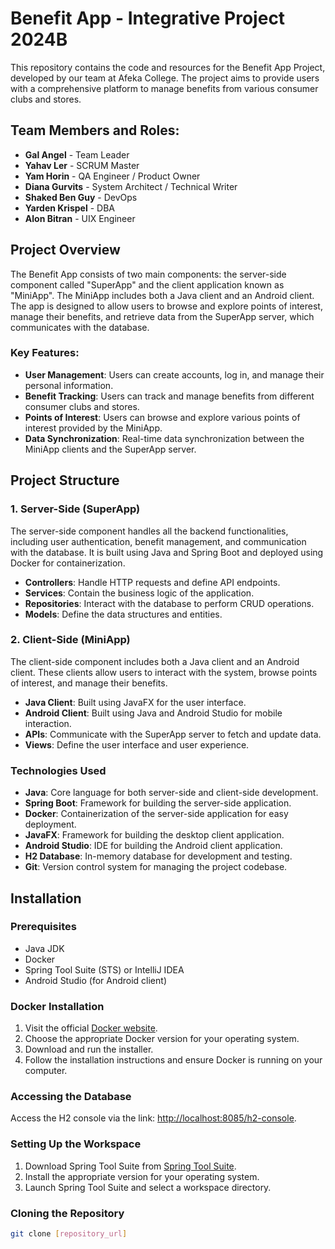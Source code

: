 # Benefit App - Integrative Project 2024B

This repository contains the code and resources for the Benefit App Project, developed by our team at Afeka College.
The project aims to provide users with a comprehensive platform to manage benefits from various consumer clubs and stores.

## Team Members and Roles:
- **Gal Angel** - Team Leader
- **Yahav Ler** - SCRUM Master
- **Yam Horin** - QA Engineer / Product Owner
- **Diana Gurvits** - System Architect / Technical Writer
- **Shaked Ben Guy** - DevOps
- **Yarden Krispel** - DBA
- **Alon Bitran** - UIX Engineer

## Project Overview
The Benefit App consists of two main components: the server-side component called "SuperApp" and the client application known as "MiniApp". The MiniApp includes both a Java client and an Android client. The app is designed to allow users to browse and explore points of interest, manage their benefits, and retrieve data from the SuperApp server, which communicates with the database.

### Key Features:
- **User Management**: Users can create accounts, log in, and manage their personal information.
- **Benefit Tracking**: Users can track and manage benefits from different consumer clubs and stores.
- **Points of Interest**: Users can browse and explore various points of interest provided by the MiniApp.
- **Data Synchronization**: Real-time data synchronization between the MiniApp clients and the SuperApp server.

## Project Structure

### 1. Server-Side (SuperApp)
The server-side component handles all the backend functionalities, including user authentication, benefit management, and communication with the database. It is built using Java and Spring Boot and deployed using Docker for containerization.

- **Controllers**: Handle HTTP requests and define API endpoints.
- **Services**: Contain the business logic of the application.
- **Repositories**: Interact with the database to perform CRUD operations.
- **Models**: Define the data structures and entities.

### 2. Client-Side (MiniApp)
The client-side component includes both a Java client and an Android client. These clients allow users to interact with the system, browse points of interest, and manage their benefits.

- **Java Client**: Built using JavaFX for the user interface.
- **Android Client**: Built using Java and Android Studio for mobile interaction.
- **APIs**: Communicate with the SuperApp server to fetch and update data.
- **Views**: Define the user interface and user experience.

### Technologies Used
- **Java**: Core language for both server-side and client-side development.
- **Spring Boot**: Framework for building the server-side application.
- **Docker**: Containerization of the server-side application for easy deployment.
- **JavaFX**: Framework for building the desktop client application.
- **Android Studio**: IDE for building the Android client application.
- **H2 Database**: In-memory database for development and testing.
- **Git**: Version control system for managing the project codebase.

## Installation

### Prerequisites
- Java JDK
- Docker
- Spring Tool Suite (STS) or IntelliJ IDEA
- Android Studio (for Android client)

### Docker Installation
1. Visit the official [Docker website](https://www.docker.com/).
2. Choose the appropriate Docker version for your operating system.
3. Download and run the installer.
4. Follow the installation instructions and ensure Docker is running on your computer.

### Accessing the Database
Access the H2 console via the link: [http://localhost:8085/h2-console](http://localhost:8085/h2-console).

### Setting Up the Workspace
1. Download Spring Tool Suite from [Spring Tool Suite](https://spring.io/tools/).
2. Install the appropriate version for your operating system.
3. Launch Spring Tool Suite and select a workspace directory.

### Cloning the Repository
```sh
git clone [repository_url]
